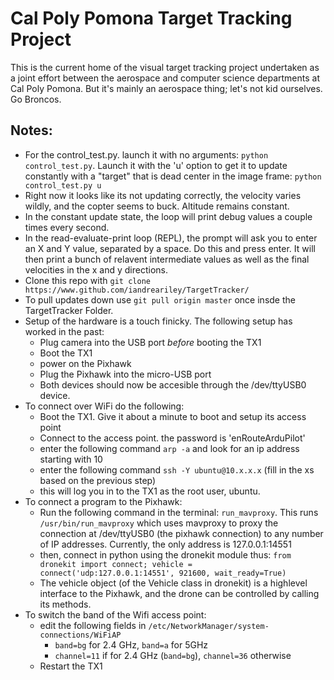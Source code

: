 # Cal Poly Pomona Target Tracking Project

This is the current home of the visual target tracking project undertaken as a joint effort between the aerospace and computer science departments at Cal Poly Pomona. But it's mainly an aerospace thing; let's not kid ourselves. Go Broncos.

## Notes:
- For the control_test.py. launch it with no arguments: `python control_test.py`. Launch it with the 'u' option to get it to update constantly with a "target" that is dead center in the image frame: `python control_test.py u`
- Right now it looks like its not updating correctly, the velocity varies wildly, and the copter seems to buck. Altitude remains constant.
- In the constant update state, the loop will print debug values a couple times every second.
- In the read-evaluate-print loop (REPL), the prompt will ask you to enter an X and Y value, separated by a space. Do this and press enter. It will then print a bunch of relavent intermediate values as well as the final velocities in the x and y directions.
- Clone this repo with `git clone https://www.github.com/iandreariley/TargetTracker/`
- To pull updates down use `git pull origin master` once insde the TargetTracker Folder.
- Setup of the hardware is a touch finicky. The following setup has worked in the past:
    - Plug camera into the USB port _before_ booting the TX1
    - Boot the TX1
    - power on the Pixhawk
    - Plug the Pixhawk into the micro-USB port
    - Both devices should now be accesible through the /dev/ttyUSB0 device.
- To connect over WiFi do the following:
    - Boot the TX1. Give it about a minute to boot and setup its access point
    - Connect to the access point. the password is 'enRouteArduPilot'
    - enter the following command `arp -a` and look for an ip address starting with 10
    - enter the following command `ssh -Y ubuntu@10.x.x.x` (fill in the xs based on the previous step)
    - this will log you in to the TX1 as the root user, ubuntu.
- To connect a program to the Pixhawk:
    - Run the following command in the terminal: `run_mavproxy`. This runs `/usr/bin/run_mavproxy` which uses mavproxy to proxy the connection at /dev/ttyUSB0 (the pixhawk connection) to any number of IP addresses. Currently, the only address is 127.0.0.1:14551
    - then, connect in python using the dronekit module thus: `from dronekit import connect; vehicle = connect('udp:127.0.0.1:14551', 921600, wait_ready=True)`
    - The vehicle object (of the Vehicle class in dronekit) is a highlevel interface to the Pixhawk, and the drone can be controlled by calling its methods.
- To switch the band of the Wifi access point:
    - edit the following fields in  `/etc/NetworkManager/system-connections/WiFiAP`
        - `band=bg` for 2.4 GHz, `band=a` for 5GHz
        - `channel=11` if for 2.4 GHz (`band=bg`), `channel=36` otherwise
    - Restart the TX1
